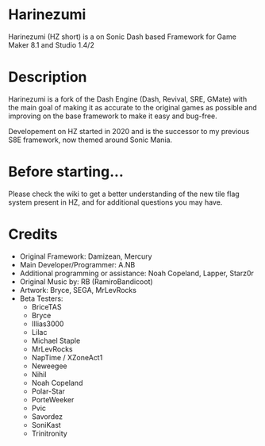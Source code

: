 # Harinezumi
Harinezumi (HZ short) is a on Sonic Dash based Framework for Game Maker 8.1 and Studio 1.4/2

# Description
Harinezumi is a fork of the Dash Engine (Dash, Revival, SRE, GMate)
with the main goal of making it as accurate to the original games as possible and improving on the base framework to make it easy and bug-free.

Developement on HZ started in 2020 and is the successor to my previous S8E framework, now themed around Sonic Mania.


# Before starting...
Please check the wiki to get a better understanding of the new tile flag system present in HZ, and for additional questions you may have.

# Credits 
- Original Framework: Damizean, Mercury
- Main Developer/Programmer: A.NB
- Additional programming or assistance: Noah Copeland, Lapper, Starz0r
- Original Music by: RB (RamiroBandicoot)
- Artwork: Bryce, SEGA, MrLevRocks
- Beta Testers:
  - BriceTAS
  - Bryce
  - Illias3000
  - Lilac
  - Michael Staple
  - MrLevRocks
  - NapTime / XZoneAct1
  - Neweegee
  - Nihil
  - Noah Copeland
  - Polar-Star
  - PorteWeeker
  - Pvic
  - Savordez
  - SoniKast
  - Trinitronity

